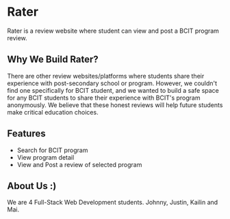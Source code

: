 # Rater

Rater is a review website where student can view and post a BCIT program review.

## Why We Build Rater?

There are other review websites/platforms where students share their experience with post-secondary school or program. However, we couldn't find one specifically for BCIT student, and we wanted to build a safe space for any BCIT students to share their experience with BCIT's program anonymously. We believe that these honest reviews will help future students make critical education choices.  

## Features
- Search for BCIT program
- View program detail
- View and Post a review of selected program

## About Us :)

We are 4 Full-Stack Web Development students. Johnny, Justin, Kailin and Mai.
